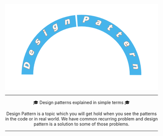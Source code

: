 ![Design-pattern-banner](images/design-pattern-banner.png)
***

<p align="center">
🎓 Design patterns explained in simple terms 🎓
</p>

<p align="center">
Design Pattern is a topic which you will get hold when you see the patterns in the code or in real world. We have common recurring problem and design pattern is a solution to some of those problems.
</p>

***